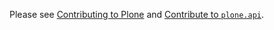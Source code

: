 Please see [Contributing to Plone](https://6.docs.plone.org/contributing/index.html) and [Contribute to `plone.api`](https://6.docs.plone.org/plone.api/contribute.html).
